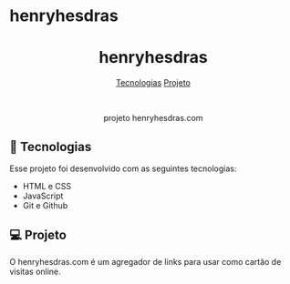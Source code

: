 # henryhesdras
<h1 align="center"> henryhesdras </h1>



<p align="center">
  <a href="#-tecnologias">Tecnologias</a>
  <a href="#-projeto">Projeto</a>
</p>



<br>

<p align="center">
     projeto henryhesdras.com
</p>

## 🚀 Tecnologias

Esse projeto foi desenvolvido com as seguintes tecnologias:

- HTML e CSS
- JavaScript
- Git e Github

## 💻 Projeto

O henryhesdras.com é um agregador de links para usar como cartão de visitas online.




